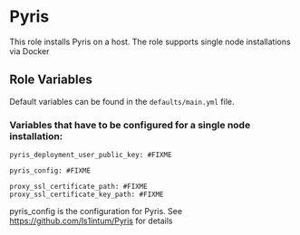 Pyris
=========

This role installs Pyris on a host. The role supports single node installations via Docker

Role Variables
--------------
Default variables can be found in the `defaults/main.yml` file.

### Variables that have to be configured for a single node installation:

```
pyris_deployment_user_public_key: #FIXME

pyris_config: #FIXME

proxy_ssl_certificate_path: #FIXME
proxy_ssl_certificate_key_path: #FIXME

```

pyris_config is the configuration for Pyris. See https://github.com/ls1intum/Pyris for details